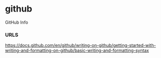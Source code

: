 # github
GitHub Info


### URLS
https://docs.github.com/en/github/writing-on-github/getting-started-with-writing-and-formatting-on-github/basic-writing-and-formatting-syntax


